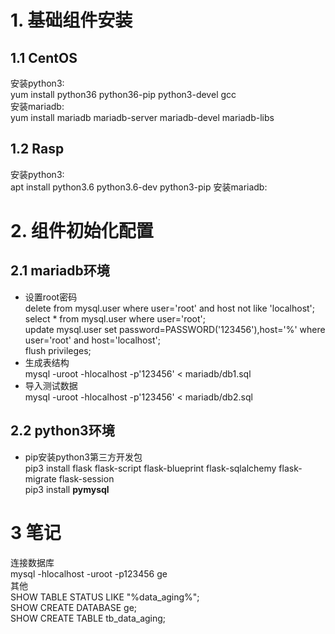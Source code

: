 # 1. 基础组件安装

## 1.1 CentOS
安装python3:<br/>
yum install python36 python36-pip python3-devel gcc<br/>
安装mariadb:<br/>
yum install mariadb mariadb-server mariadb-devel mariadb-libs<br/>
## 1.2 Rasp
安装python3:<br/>
apt install python3.6 python3.6-dev python3-pip
安装mariadb:<br/>

# 2. 组件初始化配置
## 2.1 mariadb环境
- 设置root密码<br/>
delete from mysql.user where user='root' and host not like 'localhost';<br/>
select * from mysql.user where user='root';<br/>
update mysql.user set password=PASSWORD('123456'),host='%' where user='root' and host='localhost';<br/>
flush privileges;<br/>
- 生成表结构<br/>
mysql -uroot -hlocalhost -p'123456' < mariadb/db1.sql<br/>
- 导入测试数据<br/>
mysql -uroot -hlocalhost -p'123456' < mariadb/db2.sql<br/>
## 2.2 python3环境
- pip安装python3第三方开发包<br/>
pip3 install flask flask-script flask-blueprint flask-sqlalchemy flask-migrate flask-session<br/>
pip3 install **pymysql**<br/>


# 3 笔记
连接数据库<br/>
mysql -hlocalhost -uroot -p123456 ge<br/>
其他<br/>
SHOW TABLE STATUS LIKE "%data_aging%";<br/>
SHOW CREATE DATABASE ge;<br/>
SHOW CREATE TABLE tb_data_aging;<br/>
